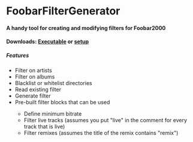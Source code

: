 # FoobarFilterGenerator

<P><h4>A handy tool for creating and modifying filters for Foobar2000<h4></P>
<P>Downloads: <A HREF="https://copy.com/wms1nGZwH8VW4gYj">Executable</A> or <A HREF="https://copy.com/VrwofDO4Dee1hElo">setup</A></P>
<P><h5>Features</h5>
  <UL><LI>Filter on artists</LI>
  <LI>Filter on albums</LI>
  <LI>Blacklist or whitelist directories</LI>
  <LI>Read existing filter</LI>
  <LI>Generate filter</LI>
  <LI>Pre-built filter blocks that can be used</LI>
    <UL><LI>Define minimum bitrate</LI>
    <LI>Filter live tracks (assumes you put "live" in the comment for every track that is live)</LI>
    <LI>Filter remixes (assumes the title of the remix contains "remix")</LI></UL></UL></P>
